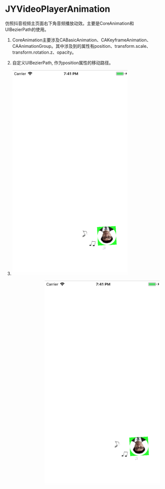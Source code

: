 # JYVideoPlayerAnimation
仿照抖音视频主页面右下角音频播放动效。主要是CoreAnimation和UIBezierPath的使用。
1. CoreAnimation主要涉及CABasicAnimation、CAKeyframeAnimation、CAAnimationGroup。其中涉及到的属性有position、transform.scale、transform.rotation.z、opacity。
2. 自定义UIBezierPath, 作为position属性的移动路径。

3. <img src="https://github.com/gujinyue1010/JYVideoPlayerAnimation/blob/master/运行效果/123.png" width="375" height="667" alt="图片加载失败时，显示这段字"/>
 
 <div align=right><img width="375" height="667" src="https://github.com/gujinyue1010/JYVideoPlayerAnimation/blob/master/运行效果/123.png"/></div>
